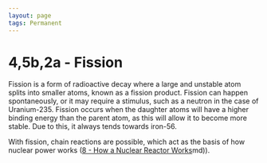 ```yaml
---
layout: page
tags: Permanent 
---
```


# 4,5b,2a - Fission

Fission is a form of radioactive decay where a large and unstable atom splits into smaller atoms, known as a fission product. Fission can happen spontaneously, or it may require a stimulus, such as a neutron in the case of Uranium-235. Fission occurs when the daughter atoms will have a higher binding energy than the parent atom, as this will allow it to become more stable. Due to this, it always tends towards iron-56.

With fission, chain reactions are possible, which act as the basis of how nuclear power works ([8 - How a Nuclear Reactor Works](8%20-%20How%20a%20Nuclear%20Reactor%20Works)md)).